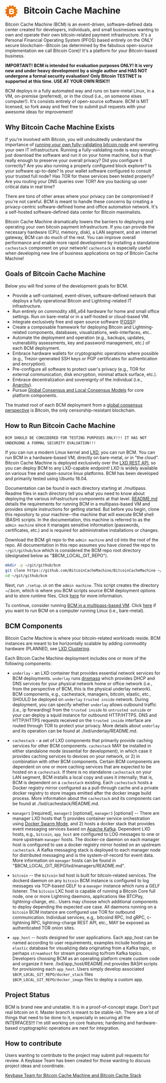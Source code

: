 
# <img src="./resources/bcmlogo_super_small.png" alt="Bitcoin Cache Machine Logo" style="float: left; margin-right: 20px;" /> Bitcoin Cache Machine

Bitcoin Cache Machine (BCM) is an event-driven, software-defined data center created for developers, individuals, and small businesses wanting to own and operate their own bitcoin-related payment infrastructure. It's a Personal Financial Operating System (PFOS) based entirely on the ONLY secure blockchain--Bitcoin (as determined by the fabulous open-source implementation we call Bitcoin Core)! It's a platform for your Bitcoin-based business.

**IMPORTANT! BCM is intended for evaluation purposes ONLY! It is very new and under heavy development by a single author and HAS NOT undergone a formal security evaluation! Only Bitcoin TESTNET is supported at this time. USE AT YOUR OWN RISK!!!**

BCM deploys in a fully automated way and runs on bare-metal Linux, in a VM, on-premise (preferred), or in the cloud (i.e., on someone elses computer!). It's consists entirely of open-source software. BCM is MIT licensed, so fork away and feel free to submit pull requests with your awesome ideas for improvement!

## Why Bitcoin Cache Machine Exists

If you're involved with Bitcoin, you will undoubtedly understand the importance of [running your own fully-validating bitcoin node](https://medium.com/@lopp/securing-your-financial-sovereignty-3af6fe834603) and operating your own IT infrastructure. Running a fully-validating node is easy enough--just download the software and run it on your home machine, but is that really enough to preserve your overall privacy? Did you configure it correctly? Are you also running a properly configured block explorer? Is your software up-to-date? Is your wallet software configured to consult your trusted full node? Has TOR for these services been tested properly? Are you routing your DNS queries over TOR? Are you backing up user critical data in real time?

There are tons of other areas where your privacy can be compromised if you're not careful. BCM is meant to handle these concerns by creating a privacy-centric software-defined home and office automation network. It's a self-hosted software-defined data center for Bitcoin maximalists.

Bitcoin Cache Machine dramatically lowers the barriers to deploying and operating your own bitcoin payment infrastructure. If you can provide the necessary hardware (CPU, memory, disk), a LAN segment, and an internet gateway, BCM can do much of the rest. You can improve overall performance and enable more rapid development by installing a standalone `cachestack` component on your network! `cachestack` is especially useful when developing new line of business applications on top of Bitcoin Cache Machine!

## Goals of Bitcoin Cache Machine

Below you will find some of the development goals for BCM.

* Provide a self-contained, event-driven, software-defined network that deploys a fully operational Bitcoin and Lightning-related IT infrastructure.
* Run entirely on commodity x86_x64 hardware for home and small office settings. Run on bare-metal or in a self-hosted or cloud-based VM.
* Integrate exclusively free and open source software ([FOSS](https://en.wikipedia.org/wiki/Free_and_open-source_software))!
* Create a composable framework for deploying Bitcoin and Lightning-related components, databases, visualizations, web-interfaces, etc..
* Automate the deployment and operation (e.g., backups, updates, vulnerability assessments, key and password management, etc.) of each BCM deployment.
* Embrace hardware wallets for cryptographic operations where possible (e.g., Trezor-generated SSH keys or PGP certificates for authentication and encryption).
* Pre-configure all software to protect user's privacy (e.g., TOR for external communication, disk encryption, minimal attack surface, etc.).
* Embrace decentralization and sovereignty of the individual (i.e., [Anarchy](https://en.wikipedia.org/wiki/Anarchy)).
* Pursue [Global Consensus and Local Consensus Models](https://twitter.com/SarahJamieLewis/status/1016832509709914112) for core platform components.

The trusted root of each BCM deployment from a [global consensus perspective](https://fieldnotes.resistant.tech/dags-and-decentralization/) is Bitcoin, the only censorship-resistant blockchain.

## How to Run Bitcoin Cache Machine

`BCM SHOULD BE CONSIDERED FOR TESTING PURPOSES ONLY!!! IT HAS NOT UNDERGONE A FORMAL SECURITY EVALUATION!!!`

If you can run a modern Linux kernel and [LXD](https://linuxcontainers.org/lxd/), you can run BCM. You can run BCM in a hardware-based VM, directly on bare-metal, or in "the cloud". Bitcoin Cache Machine is deployed exclusively over the [LXD REST API](https://github.com/lxc/lxd/blob/master/doc/rest-api.md), so you can deploy BCM to any LXD-capable endpoint! LXD is widely available on various free and open-source linux platforms. BCM has been developed and primarily tested using Ubuntu 18.04.

Documentation can be found in each directory starting at ./multipass. Readme files in each directory tell you what you need to know about deploying the various infrastructure components at that level. [README.md](./multipass/README.md) details the requirements for running BCM in a multipass-based VM and provides simple instructions for getting started. But before you begin, clone this repository to your machine--the machine that will execute BCM shell (BASH) scripts. In the documentation, this machine is referred to as the `admin machine` since it manages sensitive information (passwords, certificates, etc.) and is required for administrative installations or changes.

Download the BCM git repo to the `admin machine` and cd into the root of the repo. All documentation in this repo assumes you have cloned the repo to `~/git/github/bcm` which is considered the BCM repo root directory (designated below as "$BCM_LOCAL_GIT_REPO").

```bash
mkdir -p ~/git/github/bcm
git clone https://github.com/BitcoinCacheMachine/BitcoinCacheMachine ~/git/github/bcm
cd ~/git/github/bcm
```

Next, run `./setup.sh` on the `admin machine`. This script creates the directory ~/.bcm, which is where you BCM scripts source BCM deployment options and to store runtime files. Click [here](./resources/README.md) for more information.

To continue, consider running [BCM in a multipass-based VM](./multipass). Click [here](./docs/installation/baremetal.md) if you want to run BCM on a computer running Linux (i.e., bare-metal).

## BCM Components

Bitcoin Cache Machine is where your bitcoin-related workloads reside. BCM instances are meant to be horizontally scalable by adding commodity hardware (PLANNED, see [LXD Clustering](https://lxd.readthedocs.io/en/latest/clustering/).

Each Bitcoin Cache Machine deployment includes one or more of the following components:

* `underlay` - an LXD container that provides essential network services for BCM deployments. `underlay` runs [dnsmasq](http://www.thekelleys.org.uk/dnsmasq/doc.html) which provides DHCP and DNS services for your physical network home or office network (i.e., from the perspective of BCM, this is the physical underlay network). BCM components, e.g., cachestack, managers, bitcoin, elastic, etc., SHOULD be deployed on `underlay` `trusted inside` network. During deployment, you can specify whether `underlay` allows outbound traffic (i.e., ip forwarding) from the `trusted inside` to `untrusted outside` or your can deploy a squid instance for outbound HTTP/HTTPS. DNS and HTTP/HTTPS requests received on the `trusted inside` interface are routed through TOR to protect your privacy. More details about `underlay` and its operation can be found at ./lxd/underlay/README.md.

* `cachestack` - a set of LXD components that primarily provide caching services for other BCM components. `cachestack` MAY be installed in either standalone mode  (essential for development), in which case it provides caching services to devices on your network, or 2) in combination with other BCM components. Certain BCM components are dependent on one or more caching services that are expected to be hosted on a `cachestack`. If there is no standalone `cachestack` on your LAN segment, BCM installs a local copy and uses it internally; that is, BCM is dependent on a `cachestack` existing. Each `cachestack` hosts a Docker registry mirror configured as a pull-through cache and a private docker registry to store images emitted after the docker image build process.  More information about the `cachestack` and its components can be found at ./lxd/cachestack/README.md.

* `manager1` [required], `manager2` [optional], `manager3` [optional] -- There are manager LXD hosts that 1) provides container service orchestration using [Docker Swarm Mode](https://docs.docker.com/engine/swarm/), and 2) hosts a docker stack that provides event messaging services based on [Apache Kafka](https://kafka.apache.org/). Dependent LXD hosts, e.g., `bitcoin`, `app_host` are configured to LOG messages to one or more upstream `manager` hosts. The docker-ce daemon on each manager host is configured to use a docker registry mirror hosted on an upstream `cachestack`. A Kafka messaging stack is deployed to each manager node for distributed messaging and is the system-of-record for event data. More information on `manager` hosts can be found in "$BCM_LOCAL_GIT_REPO/lxd/managers/README.md".

* `bitcoin` -- the `bitcoin` lxd host is built for bitcoin-related services. The dockerd daemon on any `bitcoin` BCM instance is configured to log messages via TCP-based GELF to a `manager` instance which runs a GELF listener. The `bitcoin` LXC host is capable of running a Bitcoin Core full node, one or more Lightning daemons, applications like BTCPay, lightning-charge, etc.. Users may choose which additional components to deploy depending the expected use case. All daemons running on a `bitcoin` BCM instance are configured use TOR for outbound communication. Individual services, e.g,. bitcoind RPC, lnd gRPC, c-lightning RPC, lightning-charge REST API, etc., MAY be exposed as authenticated TOR onion sites.

* `app_host` -- hosts designed for user applications. Each app_host can be named according to user requirements, examples include hosting an `elastic` database for visualizing data originating from a Kafka topic, or perhaps `streamhost` for stream processing to/from Kafka topics. Developers choosing BCM as an operating platform create custom code and organize it here. /lxd/app_host/README.md provides BASH scripts for provisioning each `app_host`. Users simply develop associated `$BCM_LOCAL_GIT_REPO/docker_stack` files `$BCM_LOCAL_GIT_REPO/docker_image` files to deploy a custom app.



## Project Status

BCM is brand new and unstable. It is in a proof-of-concept stage. Don't put real bitcoin on it. Master branch is meant to be stable-ish. There are a lot of things that need to be done to it, especially in securing all the INTERFACES!!! I'm still working on core features; hardening and hardware-based cryptographic operations are next for integration.

## How to contribute

Users wanting to contribute to the project may submit pull requests for review. A Keybase Team has been created for those wanting to discuss project ideas and coordinate.

[Keybase Team for Bitcoin Cache Machine and Bitcoin Cache Stack](https://keybase.io/team/btccachemachine)